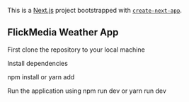 This is a [Next.js](https://nextjs.org/) project bootstrapped with [`create-next-app`](https://github.com/vercel/next.js/tree/canary/packages/create-next-app).

## FlickMedia Weather App

First clone the repository to your local machine

Install dependencies

npm install or yarn add

Run the application using npm run dev or yarn run dev
